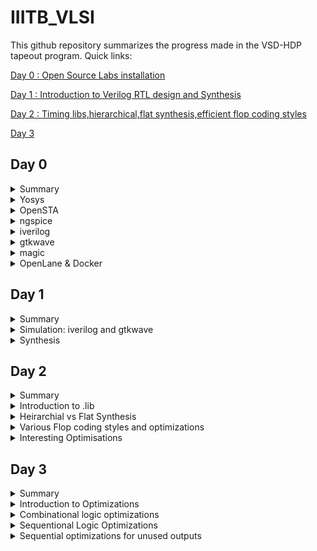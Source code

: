 # IIITB_VLSI

This github repository summarizes the progress made in the VSD-HDP tapeout program. Quick links:

[Day 0 : Open Source Labs installation](#day-0)

[Day 1 : Introduction to Verilog RTL design and Synthesis](#day-1)

[Day 2 : Timing libs,hierarchical,flat synthesis,efficient flop coding styles](#day-2)

[Day 3](#day-3)

## Day 0

<details>
 <summary> Summary </summary>
 
	
I installed the needed tools.

</details>	
	
 <details>
 <summary> Yosys </summary>


 I installed Yosys using the following commands:
```bash
git clone https://github.com/YosysHQ/yosys.git
cd yosys-master 
sudo apt install make 
sudo apt-get install build-essential clang bison flex \
    libreadline-dev gawk tcl-dev libffi-dev git \
    graphviz xdot pkg-config python3 libboost-system-dev \
    libboost-python-dev libboost-filesystem-dev zlib1g-dev
make 
sudo make install
```
Below is the screenshot showing sucessful installation:

![yosys](https://github.com/mavi62/IIITB_VLSI/assets/57127783/24dea86f-6bba-4835-bcf8-db0da6101ace)

</details>

<details>
 <summary> OpenSTA </summary>


 I installed and built OpenSTA (including the needed packages) using the following commands:
 ```bash
sudo apt-get install cmake clang gcctcl swig bison flex
git clone https://github.com/The-OpenROAD-Project/OpenSTA.git
cd OpenSTA
mkdir build
cd build
cmake ..
make
```
Below is the screenshot showing sucessful installation:

![OpenSTA](https://github.com/mavi62/IIITB_VLSI/assets/57127783/b5ffd733-4801-4dde-b01d-48b8de5eecc5)

</details>
 <details>
 <summary> ngspice </summary>


 I downloaded the tarball from https://sourceforge.net/projects/ngspice/files/ to a local directory and unpacked it using the following commands:
 ```bash
tar -zxvf ngspice-37.tar.gz
cd ngspice-37
mkdir release
cd release
../configure  --with-x --with-readline=yes --disable-debug
make
sudo make install
 ```
Below is the screenshot showing sucessful installation:

![ngSpice](https://github.com/mavi62/IIITB_VLSI/assets/57127783/ab066be0-b6c2-48c3-985f-887f47338059)

</details>
 <details>
 <summary> iverilog </summary>


 I installed iverilog using the following command:
  ```bash
sudo apt-get install iverilog
 ```
 Below is the screenshot showing sucessful installation:
 
 ![iverilog](https://github.com/mavi62/IIITB_VLSI/assets/57127783/41852158-c140-4b1e-a90e-688e6ac710b5)

 </details>
 <details>
 <summary> gtkwave </summary>


 I installed gtkwave using the following command:
  ```bash
sudo apt-get install gtkwave
 ```
 Below is the screenshot showing sucessful installation:
 
 ![gtkwave](https://github.com/mavi62/IIITB_VLSI/assets/57127783/9bbc4ae9-0774-433e-afa0-cb34ce4d50cc)

 </details>
 <details>
 <summary> magic </summary>


 I installed magic using the following commands:
  ```bash
sudo apt-get install m4
sudo apt-get install tcsh
sudo apt-get install csh
sudo apt-get install libx11-dev
sudo apt-get install tcl-dev tk-dev
sudo apt-get install libcairo2-dev
sudo apt-get install mesa-common-dev libglu1-mesa-dev
sudo apt-get install libncurses-dev
 ```
 Below is the screenshot showing sucessful installation:
 
 ![magic](https://github.com/mavi62/IIITB_VLSI/assets/57127783/22ed2199-8a03-4481-9905-0b6a307715cc)

 </details>


 <details>
 <summary> OpenLane & Docker </summary>


 I installed OpenLane & Docker using the following commands:
sudo apt-get update
sudo apt-get upgrade
sudo apt install -y build-essential python3 python3-venv python3-pip make git

sudo apt install apt-transport-https ca-certificates curl software-properties-common
curl -fsSL https://download.docker.com/linux/ubuntu/gpg | sudo gpg --dearmor -o /usr/share/keyrings/docker-archive-keyring.gpg

echo "deb [arch=amd64 signed-by=/usr/share/keyrings/docker-archive-keyring.gpg] https://download.docker.com/linux/ubuntu $(lsb_release -cs) stable" | sudo tee /etc/apt/sources.list.d/docker.list > /dev/null

sudo apt update

sudo apt install docker-ce docker-ce-cli containerd.io

sudo docker run hello-world

sudo groupadd docker
sudo usermod -aG docker $USER
sudo reboot 

docker run hello-world

Below is the screenshot showing sucessful launch:

![docker](https://github.com/mavi62/IIITB_VLSI/assets/57127783/72a85660-7514-4282-b9e2-aa92126c378a)

</details>

## Day 1

<details>
  <summary>Summary</summary>
  
  **Simulator:** It is a tool for checking the design written in HDL. RTL design is checked for the the adherence to to spexifaction of required circuit.
 
  **Design:** It is the verilog code to create the circuit that meets the required specificaations. It involves using HDL to specify behaviour and structure of the circuit.
	
 **RTL design outline:**

	module module_name (port_list);
		//declarations;
		//initializations;
		//continuos concurrent assigments;
		//procedural blocks;
	endmodule
 
  **Testbench:** It is used to apply stimulus to the design to check the working of the circuit and ensure that it's functionality meets the required specifications. 

![p1](https://github.com/mavi62/IIITB_VLSI/assets/57127783/2a176771-f7b2-47de-b3e9-42308b1e5524)

**iverilog:** iverilog stands for Icarus Verilog. Icarus Verilog is an implementation of the Verilog hardware description language.

**GTKwave:** GTKWave is a fully featured GTK+ based wave viewer for Unix, Win32, and Mac OSX which reads LXT, LXT2, VZT, FST, and GHW files as well as standard Verilog VCD/EVCD files and allows their viewing. 

![p2](https://github.com/mavi62/IIITB_VLSI/assets/57127783/2367bacd-ed16-4bb0-93e9-e8de0eeac236)


### Lab examples using iverilog and GTKwave

In this lab session we were made familiar with the linux operating system as well as GTKwave along with codes in iverilog. We cloned sky130RTLDesign library from github using command: **git clone**. and worked on good_mux file.

![git clone](https://github.com/mavi62/IIITB_VLSI/assets/57127783/893b1f88-e520-4186-b01e-e023c0067ef3)


![clone 2](https://github.com/mavi62/IIITB_VLSI/assets/57127783/e11d5ca5-c523-481f-afe3-d72fb69d8eed)

</details>

<details>
<summary> Simulation: iverilog and gtkwave </summary>
 
 I used the following commands to simulate and view the plots of the RTL design:
	
 ```bash
 iverilog <name verilog: good_mux.v> <name testbench: tb_good_mux.v>
 ./a.out
 gtkwave tb_good_mux.vcd
 ```
	
 Below is the screenshot of the gtkwave plots:

![clone3](https://github.com/mavi62/IIITB_VLSI/assets/57127783/a9b0b71b-903e-4a2b-9ee2-a5c3e122fac1)


Here is the code used in todays lab :<br />

	module good_mux (input i0 , input i1 , input sel , output reg y); 
		always @ (*)
		begin
			if(sel)
			y <= i1;
			else 
			y <= i0;
		end
	endmodule


	`timescale 1ns / 1ps
	module tb_good_mux;
	// Inputs
	reg i0,i1,sel;
	// Outputs
	wire y;
      		// Instantiate the Unit Under Test (UUT), name based instantiation
		good_mux uut (.sel(sel),.i0(i0),.i1(i1),.y(y));
		//good_mux uut (sel,i0,i1,y);  //order based instantiation
	initial begin
		$dumpfile("tb_good_mux.vcd");
		$dumpvars(0,tb_good_mux);
		// Initialize Inputs
		sel = 0;
		i0 = 0;
		i1 = 0;
		#300 $finish;
	end
	always #75 sel = ~sel;
	always #10 i0 = ~i0;
	always #55 i1 = ~i1;
	endmodule

</details>  

<details>
 <summary> Synthesis </summary>
 

 **Synthesizer:** It is a tool used to convert RTL design to gate level netlist. The Synthesis tool used in this lab is yosys.
 
 **Netlist:** It is representation of RTL design in for of standard cells i.e. It is a properly implemented chip design in terms of logic gates.
 
![1](https://github.com/mavi62/IIITB_VLSI/assets/57127783/54557e87-29dd-4f4a-a8e3-36a50c61b8ee)


 Synthesis takes place in following steps:
- Converting RTL into simple logic gates.
- Mapping those gates to actual technology-dependent logic gates available in the technology libraries.
- Optimizing the mapped netlist keeping the constraints set by the designer intact.

- **Verification of Synthesized design**: In order to make sure that there are no errors in the netlist, we need to verify the synthesized circuit. The netlist verification flow can be seen in the below image:

![2](https://github.com/mavi62/IIITB_VLSI/assets/57127783/4ceee7d4-92b5-451b-9e85-d1fc819692e1)


  **Yosys**: It is a framework for RTL synthesis. It provides a basic set of synthesis algorithms for various application domains. Yosys is the core component of most our implementation and verification flows.
  
![3](https://github.com/mavi62/IIITB_VLSI/assets/57127783/8382b5c5-2a14-43f7-a883-9fda887b7a37)


Below are the commands to perform above synthesis.

- RTL Design  - read_verilog
- .lib        - read_liberty
- netlist file- write_verilog

![4](https://github.com/mavi62/IIITB_VLSI/assets/57127783/a169bf08-ae9b-46c3-97f2-03f2872a9553)


In the directory of the verilog files, I used the following commands to synthesize and view the synthesized deisgn:
	
 ```bash
yosys> read_liberty -lib <path to lib file>
yosys> read_verilog <path to verilog file>
yosys> synth -top <top_module_name>
yosys> abc -liberty <path to lib file>
yosys> show
 ```
 Below is the screenshot of the synthesized design:


![synth_1](https://github.com/mavi62/IIITB_VLSI/assets/57127783/14be6283-143c-424d-afc3-650684a3b566)


**.lib :** It is a collection of logical modules like logic gates. It contains cells with different sppeds, no. of inputs etc. that can be used as required.

 I used the following command to generate the netlist:
 ```bash
 yosys> write_verilog -noattr <file_name_netlist.v>
 ```
 
 Below is the screenshot of the generated netlist:

 
![vim](https://github.com/mavi62/IIITB_VLSI/assets/57127783/483ec355-769d-49a3-a369-d750208e1282)

**Need for different speed of gates:**
  
![5](https://github.com/mavi62/IIITB_VLSI/assets/57127783/97828782-a3fd-4b23-9ee0-134616841b0d)
 
   - We need gates fast enough so that the total delay of all the gates is smaller than the T(clk).
   
![6](https://github.com/mavi62/IIITB_VLSI/assets/57127783/81bbc5b9-3343-4461-8f45-f4b5a9f15eb7)
 
   - If we want to capture B in next clock cycle rather than the same, we need to make the delay larger than the whole time, so some cells need to work slowly

**Fast cell VS slow cells:**
- A load in digital logic is a capacitor
- A faster charging or discharging means less delay
- To increase the rate of charging or discharging we need to widen the transistors.
- Wider transistor gives lower delay: but more is required and more power is required
- Narrow transistors give out more delay  : we need less area and less power is consumed.

</details>
  
## Day 2

<details>
 <summary> Summary </summary>
 I first synthesized a multiple module (made of two submodules) at the multiple module level 
 (both in hierarchical and flattened forms) then at the submodule level. Synthesis at the 
 submodule level is important for two reasons: 1-) when we have multiple instances of same module 
 (we synthesize once and replicate this netlist multiple times and stitch together the replicas 
 to get the multiple module netlist, and 2-) when we want to divide and conquer (in massive 
 designs) so that the tool can generate a portion by portion of the overall netlist and then we 
 can stitch together the netlist portions to get the multiple module netlist. After that, I 
 sumulated the different flop designs using iverilog and gtkwave, then synthesized the designs. 
 Finally, I synthesized 2 designs that were special; their synthesis used optimizations.
</details>
<details>
 <summary> Introduction to .lib </summary>

 Under this section, we get a better insight regarding .lib. We have the general overview that it 
 stores the models of all the standards cells, various variations and flavours as per the need of 
 specification provided. Getting an insight into the .lib file, we start with the file name -

sky130_fd_sc_hd__tt_025C_1v80  
 The name sky130 represemts that the library is based on 130nm technology. Under the nomenclature, we define PVT - process, voltage and temperature. Process refers to the variations due to the fabrication, ie. there will variations in the silicon fabricated even by the same machine. There is variation due to the voltage and temperature as well. Silicon is very sensitive to temperature. All these 3 determines how the silicon is going to perform. We aim to design such that silicon works in all the conditions, across various variations. These three are indicated under the name, tt stands for typical process, 25c indicates the temperature - 25C and 1v80 indicates the voltage of 1.80volts. It is to be noted, all the models under the said library are designed for the given PVT parameters.

We open the .lib file using gvim to go through various other informations it provides.

![1](https://github.com/mavi62/IIITB_VLSI/assets/57127783/9166ab42-c5a2-49fa-92da-aeac43319c97)


- It defines the technology begin used "CMOS" and the delay model as "table_lookup"
- It defines the units for various parameters and quanities, such as, 1ns for time, 1V for voltage, 1mA for current, 1kohm for resistance and 1pF for capacitance.
- It defines the operating conditions as "tt_025C_1v80".

Considering a two input and gate, and compare different two input and gate.

![2](https://github.com/mavi62/IIITB_VLSI/assets/57127783/eb41fc12-ca13-4666-b04c-c09e0e1204f7)


- The lib files conatins the power and timing information for the 4 possible outcomes.
- All three taken cells are 2 input and gates, but differ in their areas, and2_4 has a larger area than area2_2 and consequently more than and2_0.
- Having a larger area refers to the use of a wider cell. Wider cells will be faster, but consumes more power. This can be seen in the datials under the lib file.

</details>

<details>
<summary> Heirarchial vs Flat Synthesis </summary>
Under this section, we go over what is heirchial synthesis and flat synthesis. For this, we have taken the case of multiple_modul2s.v from verilog files to have a better unstanding.


![3](https://github.com/mavi62/IIITB_VLSI/assets/57127783/dadbd906-b57d-4356-9146-1d812b739ad5)

Gate level diagram

![4](https://github.com/mavi62/IIITB_VLSI/assets/57127783/aa1b5118-6e5d-4088-91ae-442e08ac5a42)

We go to the directory where we find the model in verilog files
```bash
$ cd Documents/ASICs/VLSI/sky130RTLDesignAndSynthesisWorkshop/verilog_files
$ yosys
read_liberty -lib ~/Documents/ASICs/VLSI/sky130RTLDesignAndSynthesisWorkshop/lib/sky130_fd_sc_hd__tt_025C_1v80.lib
read_verilog multiple_modules.v
synth -top multiple_modules
abc -liberty ~/Documents/ASICs/VLSI/sky130RTLDesignAndSynthesisWorkshop/lib/sky130_fd_sc_hd__tt_025C_1v80.lib
show multiple_modules
```
**Reading and Synthesis of the said module**

![5](https://github.com/mavi62/IIITB_VLSI/assets/57127783/2d07926d-beac-477a-8b29-b49a2e1be030)


![6](https://github.com/mavi62/IIITB_VLSI/assets/57127783/c48d2c5d-d3b8-4eb0-8b7c-3783efb3ee2d)


![7](https://github.com/mavi62/IIITB_VLSI/assets/57127783/35143b08-37af-4d27-8b3c-7b4998ce1564)


- we hit show and expect to attain a similar schematic we had drew
  
![8](https://github.com/mavi62/IIITB_VLSI/assets/57127783/ed575077-0342-4cb2-b367-f7fa8730f1b6)


- We get the image of the top module.
- We don't get to see the and and or gates. We see the modules u1 and u2, which are the instances of the gates.
- **This type of design is called an heirarchial design.**
- We generate the netlist file for the design.
```bash
write_verilog -noattr multiple_modules_hier.v
!gvim multiple_modules_hier.v  
```

![9](https://github.com/mavi62/IIITB_VLSI/assets/57127783/3dca3f09-010a-4942-88ce-7eeb91480eb2)


![10](https://github.com/mavi62/IIITB_VLSI/assets/57127783/be737612-ce56-4f93-bea6-a476a3b3bbf0)


- In the netlist generated, it is observed that the hierarchy is maintained. The top module has instances of sub moduke 1 and 2, and the two modules are seperately defined implementing the and and or gates.
- It is to be more, since this is CMOS technology, we implement the gates using a nand gate with inverted inputs for or gate and nor gate with inverted inputs for and gate.

Now we will look into flat design techcnique.
```bash
write_verilog -noattr multiple_modules_flat.v
!gvim multiple_modules_flat.v
```

![11](https://github.com/mavi62/IIITB_VLSI/assets/57127783/5d3dec12-9a48-42bd-a41b-0077da00df7e)


![12](https://github.com/mavi62/IIITB_VLSI/assets/57127783/202e8248-a395-4e4f-bdb7-b39170321d1b)


- In the new netlist, we don't see any instances of submodules such as u1 and u2.
- We get direct instances of and and or gates under the flat design.
- This type of design is known as flat desigin techniques.

```bash
flatten
show multiple_modules
```

![13](https://github.com/mavi62/IIITB_VLSI/assets/57127783/af4ed4df-4593-4f83-88ff-aabda6295485)


We saw how to synthesis the top module, now we will look into synthesis of submodules.

![14](https://github.com/mavi62/IIITB_VLSI/assets/57127783/bddf7c7c-1086-494c-be0a-98a56fbf5d6e)


- We only see submodule 1, we don't get to see the multiple module or submodule 2.


</details>
<details>
<summary> Various Flop coding styles and optimizations </summary>
Under this section, we go through all the various types of flops available and how to design and 
code them efficiently. All the required files are presen in the folder verilog_files.
To understand the need of flops, we refer the example of a simple circuit with delays as 2ns for 
and gate and 1ns for or gate.
 
![15](https://github.com/mavi62/IIITB_VLSI/assets/57127783/5007dae6-da27-4cf4-b06a-bdd38ac5e5da)


- Considering the input goes from 0 to 1 for a and b and simultaneously, 1 to 0 for c.
- Ideally for the transition from (001) to (110), the output should have been a constant at 1,
but because of the delay, we get outout as 0 for a brief period of 2ns.
- This is called a glitch.

![16](https://github.com/mavi62/IIITB_VLSI/assets/57127783/1dada71e-6c85-426d-90cb-4f06f17d1ee2)


- More the number of combinational circuits, more number of glitches appear, giving a glitchy output.
- To avoid this, we need an element to store the value. Comes the flops into picture.
- We use a D flipflop. They are a storage element. They are placed between combinational circuits and changes value only at clock edge.

![17](https://github.com/mavi62/IIITB_VLSI/assets/57127783/df49924f-c80d-489c-876f-bd4134ab494d)
 

- We need to initailise the flops, else the combinational circuits gives a garbage value. For this purpose we have reset and set pins. They can be asynchoronous and synchronous.

Types of flops

- Flops can be designed to be asynchronous or synchronous. It depends on whether the flop is sensitive to the reset and set parameters.
- Under asynchronous, the flop is sensitive to the reset or set, ie the design checks for them and the moment, reset is encountered, the output is pulled to 0 irrespective of the clock. For asynchronous set, the output is pulled to 1.
- The circuit design and timing diagram along with verilog code is displayed under the image below under column 1.
- Under the case of synchronous reset, the output is pulled to 0 at the next clock cycle. The design and timing diagram along the verilog code is shown under the column 2 of the image below.
- Sync reset can be understodd as the input is pulled to 0, thus output becomes 0 for next clock cycle.

![18](https://github.com/mavi62/IIITB_VLSI/assets/57127783/4f0c5aca-26db-47d2-9817-3d385bd7721e)


Now, we go through simuations of async reset, async set and sync async reset and observe the waveforms using gtkwave to have a better understand.

**RTL code for dff_asyncres**
```bash
module dff_asyncres ( input clk ,  input async_reset , input d , output reg q );
always @ (posedge clk , posedge async_reset)
begin
	if(async_reset)
		q <= 1'b0;
	else	
		q <= d;
end
endmodule
```
On execution of iverilog and gtkwave we get

![19](https://github.com/mavi62/IIITB_VLSI/assets/57127783/4d1b561d-602c-4237-a4ed-c20470501e84)


- We can observe that the output q goes to 0 when the reset is encountered.
- Now we synthesis the design using yosys.

![20](https://github.com/mavi62/IIITB_VLSI/assets/57127783/3c07e2ca-206a-44bc-a531-693e0e168120)


**RTL design of dff_async_set**

```bash
module dff_async_set ( input clk ,  input async_set , input d , output reg q );
always @ (posedge clk , posedge async_set)
begin
	if(async_set)
		q <= 1'b1;
	else	
		q <= d;
end
endmodule
```

- upon execution on terminal using iverilog and gtkwave

![21](https://github.com/mavi62/IIITB_VLSI/assets/57127783/a7552fd5-90e8-4e30-948a-54af71483c39)


- We can observe that the output q goes to 1 as soon as we encounter the set irrespective of that clock. -Now we synthesis the design using yosys.

![24](https://github.com/mavi62/IIITB_VLSI/assets/57127783/594eac37-0f87-441a-bfe0-12a1a6576c57)


**RTL code for dff_syncres**

```bash
module dff_syncres ( input clk ,  input sync_reset , input d , output reg q );
always @ (posedge clk )
begin
	if(sync_reset)
		q <= 1'b0;
	else	
		q <= d;
end
endmodule
```

- Upon executing iverilog and gtkwave

![23](https://github.com/mavi62/IIITB_VLSI/assets/57127783/e565029a-06a7-4dd7-83be-09cd45fe0503)


- It is observed that the output q is set to 0 at the next clock pulse when the reset is encountered, thus it is the case of sync reset.
- Now we synthesis the design using yosys.

![25](https://github.com/mavi62/IIITB_VLSI/assets/57127783/2e91298f-7a6f-4927-af27-5ce46db92a8c)

</details>
<details>
<summary> Interesting Optimisations</summary>
Under this section we look into two interesting cases and how they are executed and designed.

First we look into mul2.v

- Code for mul2.v
```bash
module mul2 (input [2:0] a, output [3:0] y);
	assign y = a * 2;
endmodule
```
- The block diagram and the truth table for the executed logic is shown under.

![26](https://github.com/mavi62/IIITB_VLSI/assets/57127783/513e2826-11bc-48d2-bcf1-8f9ef6f4b0a1)


- From these, we are able to infer that the logic requires the input to be multiplied with 2, and upon checking the output it is the input with 1'b0 padding.
- Thus the design for the logic needs no hardware to be mapped.
- We will confirm this using yosys.

![27](https://github.com/mavi62/IIITB_VLSI/assets/57127783/74cb4d2d-b03b-4826-b586-852944f6fff4)


- From the yosys synthesis, we observe the number of cells in design is 0 and there is no hardware to be mapped. These have been highlighted in the picture above.
- The schematic attained shows a similar result.
- This was done in case of multiplication with 2. For multiplication with 4, we give 2'b00 padding and for 8, we give 3'b000 padding. This goes on.

Now, we look into another special case.

- Condider a 3bit number a[2:0], and the logic to be implemented is that the output y[5:0] is equal to 9 times of a[2:0].
- Code for execution
```bash
module mult8 (input [2:0] a , output [5:0] y);
	assign y = a * 9;
endmodule
```
- explanation

![28](https://github.com/mavi62/IIITB_VLSI/assets/57127783/50c62c66-8895-4ef0-a07f-383b8f36ccfb)


- Multiplcation with 9 can be seen as multiplication with 8 and plus 1.
- We know multiplication with 8 is equal to 3'b000 padding, and adding the same 3 bit number to the padded number comes of as concatanation of {a,a}.
- Thus there are no standard cell required for the design. We verify this using yosys.

![29](https://github.com/mavi62/IIITB_VLSI/assets/57127783/3689c124-67fc-49dd-a85f-85de7ed6af83)


- We see that there are no standard cells required.
- We see the concatanation operation done in the netlist.
</details>


## Day 3

<details>
<summary> Summary </summary>
I have synthesized designs with optimizations. Combinational logic optimizations include 1-) 
constant propagation (when the combination is just propagating a constant) and 2-) boolean logic 
optimization (when boolean rules are used to simplify the expression). Sequential logic 
optimizations include 1-) sequential constant propagation (when constant is propagated with clock 
involved), 2-) state optimization (when unused states are optimized), 3-) retiming (when logic is 
split to decrease timing of the different logic portions and increase frequency), and 4-) 
sequential logic cloning (when physical aware synthesis is done to optimize the floop plan)
</details>
<details>
<summary> Introduction to Optimizations </summary>
Optimising the combinational logic circuit is squeezing the logic to get the most optimized digital design so that the circuit finally is area and power efficient. This is achieved by the synthesis tool using various techniques and gives us the most optimized circuit.

**Techniques for optimization for combinational logic**:

- Constant propagation which is Direct optimizxation technique
- Boolean logic optimization using K-map or Quine McKluskey

Here is an example for **Constant Propagation**

![1](https://github.com/mavi62/IIITB_VLSI/assets/57127783/495e88db-3295-4611-9bac-54bda55cec50)


In the above example, if we considor the trasnsistor level circuit of output Y, it has 6 MOS trasistors and when it comes to invertor, only 2 transistors will be sufficient. This is achieved by making A as contstant and propagating the same to output.

**Techniquies for Sequentional logic otimizations**

Below are the various techniques used for sequential logic optimisations:
- Basic
   Sequential contant propagation
- Advanced
   State optimisation
   Retiming
   Sequential Logic Cloning (Floor Plan Aware Synthesis)

-  The input of D ff is grounded, ir d=0, and the reset parameter is given. Here even if the
  reset is given or not the output output of the flop is constant at 0, hence the overall outcome
  is constant.

![2](https://github.com/mavi62/IIITB_VLSI/assets/57127783/e9bc2809-8aae-412a-a85c-156af0e32a11)


- Now taking the same circuit, but instead of reset, we give set. Now when the set is 1, the flop
output follows set. As soon as set is removed, the output goes to 0 at the next positive clock
edge. Thus now we can't remove the flop from design, Thus we retain the flop.

![3](https://github.com/mavi62/IIITB_VLSI/assets/57127783/eab791a2-bdaf-4c95-92b2-8915b304d0fe)


**Advanced Methods for Sequential logic Optimisation**

- State optimization in ASIC design is about finding the best trade-offs among performance, power
efficiency, area utilization, and other design objectives to create an effective and efficient
custom integrated circuit for a particular application.
- Re-timing is the technique used to optimize the timing performance of a digital circuit by
moving registers (flip-flops) to different locations within the circuit without changing its
functionality. The primary goal of retiming is to improve the critical path delay, which is the
longest path through the logic circuit that determines the maximum operating frequency.
- Sequential logic cloning or flip-flop cloning or state machine cloning is the technique used to
replicate or duplicate certain portions of sequential logic circuits. This technique is employed
to improve performance, reduce critical path delays, or optimize power consumption in a design
without altering its functional behavior.



</details>
<details>
	
<summary> Combinational logic optimizations </summary>

Let's consider an example concurrent statement assign **y=a?(b?c:(c?a:0)):(!c)**

The above expression is using a ternary operator which realizes a series of multiplexers, however, when we write the boolean expression at outputs of each mux and simplify them further using boolean reduction techniques, the outout y turns out be just **~(a^c)**

Command to optimize the circuit by yosys is

```bash
yosys> opt_clean -purge
```

opt_clean remove unused cells and wires. The -purge switch removes internal nets if they have a 
public name. This command identifies wires and cells that are unused and removes them. This 
command can be used to clean up after the commands that do the actual work.


In case of multiple models, it is important to flatten the design then followup with 
optimization.

**Lab 1-opt_check.v**
**RTL code**

```bash
module opt_check (input a , input b , output y);
	assign y = a?b:0;
endmodule
```

- after synthesis on yosys

![4](https://github.com/mavi62/IIITB_VLSI/assets/57127783/427d5869-34df-41d9-9995-9903f7fee603)


**Lab_2 opt_check2.v**
**RTL code**
```bash
module opt_check2 (input a , input b , output y);
	assign y = a?1:b;
endmodule
```
- Hardware after synthesis on yosys

![5](https://github.com/mavi62/IIITB_VLSI/assets/57127783/d6acfae8-c65f-4160-9a31-c2c6bb770510)


**Lab_3 opt_check3.v**
**RTL code**
```bash
module opt_check3 (input a , input b, input c , output y);
	assign y = a?(c?b:0):0;
endmodule
```
- hardware after synthesis on yosys

![6](https://github.com/mavi62/IIITB_VLSI/assets/57127783/7e114ac8-eae6-4d3e-b49b-73883be40233)

**Lab_4 opt_check4.v**
**RTL code**
```bash
module opt_check4 (input a , input b , input c , output y);
 assign y = a?(b?(a & c ):c):(!c);
 endmodule
```
- Hardware  after synthesis on yosys

![7](https://github.com/mavi62/IIITB_VLSI/assets/57127783/58e42398-1213-4704-b58a-3520f8d4e666)


**Lab_5 multiple_module_opt.v
**RTL code**

```bash
module sub_module1(input a , input b , output y);
 assign y = a & b;
endmodule


module sub_module2(input a , input b , output y);
 assign y = a^b;
endmodule


module multiple_module_opt(input a , input b , input c , input d , output y);
wire n1,n2,n3;

sub_module1 U1 (.a(a) , .b(1'b1) , .y(n1));
sub_module2 U2 (.a(n1), .b(1'b0) , .y(n2));
sub_module2 U3 (.a(b), .b(d) , .y(n3));

assign y = c | (b & n1); 


endmodule
```

- Hardware after synthesis on yosys

![module1](https://github.com/mavi62/IIITB_VLSI/assets/57127783/107eab44-deff-42a6-8be0-5707f5e43e1a)


**Lab_6 multiple_modules_opt2.v**
**RTL code**

```bash
 module sub_module(input a , input b , output y);
 assign y = a & b;
endmodule



module multiple_module_opt2(input a , input b , input c , input d , output y);
wire n1,n2,n3;

sub_module U1 (.a(a) , .b(1'b0) , .y(n1));
sub_module U2 (.a(b), .b(c) , .y(n2));
sub_module U3 (.a(n2), .b(d) , .y(n3));
sub_module U4 (.a(n3), .b(n1) , .y(y));


endmodule
```

- Hardware after yosys synthesis

![module2](https://github.com/mavi62/IIITB_VLSI/assets/57127783/c4e6e2f5-5527-478f-baf0-dcef17376903)

</details>

<details>
<summary> Sequentional Logic Optimizations </summary>

**Lab_1 dff_const1.v**
**RTL code**
```bash
module dff_const1(input clk, input reset, output reg q);
always @(posedge clk, posedge reset)
begin
	if(reset)
		q <= 1'b0;
	else
		q <= 1'b1;
end

endmodule
```

- Simulation on iverilog and gtkwave

![DFF_1](https://github.com/mavi62/IIITB_VLSI/assets/57127783/43fa19b4-a604-4995-bdac-5a77f236b15c)


- optimization using yosys

![DFF_1_yosys](https://github.com/mavi62/IIITB_VLSI/assets/57127783/5e88a820-939c-43c6-861c-09a6314aca67)


**Lab_2 dff_const2.v**
**RTL code**

```bash
module dff_const2(input clk, input reset, output reg q);
always @(posedge clk, posedge reset)
begin
	if(reset)
		q <= 1'b1;
	else
		q <= 1'b1;
end

endmodule
```

- Simulation using iverilog and yosys
  
![DFF_2](https://github.com/mavi62/IIITB_VLSI/assets/57127783/b97763f2-c798-4a88-bf62-466122e3fc3f)


- optimization using yosys
  
![DFF_2_yosys](https://github.com/mavi62/IIITB_VLSI/assets/57127783/36d9d7f9-199c-40a1-a549-63513425a5d6)


**Lab_3 dff_const3.v**
**RTL code**

```bash
module dff_const2(input clk, input reset, output reg q);
module dff_const3(input clk, input reset, output reg q);
reg q1;

always @(posedge clk, posedge reset)
begin
	if(reset)
	begin
		q <= 1'b1;
		q1 <= 1'b0;
	end
	else
	begin
		q1 <= 1'b1;
		q <= q1;
	end
end

endmodule
```

-simaulation using iverilog and gtkwave

![DFF_3](https://github.com/mavi62/IIITB_VLSI/assets/57127783/f1b8b12e-9ade-4137-9b2d-21a7898d0cf1)


-optimization using yosys

![DFF_3_yosys](https://github.com/mavi62/IIITB_VLSI/assets/57127783/7ab1a684-db78-4841-aab2-3bb234e2b35a)


**Lab_4 dff_const4.v**
**RTL code**

```bash
module dff_const4(input clk, input reset, output reg q);
reg q1;

always @(posedge clk, posedge reset)
begin
	if(reset)
	begin
		q <= 1'b1;
		q1 <= 1'b1;
	end
	else
	begin
		q1 <= 1'b1;
		q <= q1;
	end
end

endmodule
```

-Simulation using iverilog and gtkwave

![DFF_4](https://github.com/mavi62/IIITB_VLSI/assets/57127783/13ae2139-875c-41f7-9130-156919ca66b4)


-optimization using yosys

![DFF_4_yosys](https://github.com/mavi62/IIITB_VLSI/assets/57127783/4a36afa2-bed5-4548-abe0-9db3d46d14a8)


**Lab_5 dff_const5.v**
**RTL code**

```bash

module dff_const5(input clk, input reset, output reg q);
reg q1;

always @(posedge clk, posedge reset)
begin
	if(reset)
	begin
		q <= 1'b0;
		q1 <= 1'b0;
	end
	else
	begin
		q1 <= 1'b1;
		q <= q1;
	end
end

endmodule
```

-simulation using iverilog and gtkwave

![DFF_5](https://github.com/mavi62/IIITB_VLSI/assets/57127783/f72fd157-9d59-43a9-a9dd-8cbbf433cf0f)


-optimization using yosys

![DFF_5_yosys](https://github.com/mavi62/IIITB_VLSI/assets/57127783/50b724c7-3624-4e62-904c-3631f6ea80ce)


</details>

<details>
<summary> Sequential optimizations for unused outputs </summary>
Under this section, we look into how yosys synthesizer optimises the design in case of unused 
bits in the output. For this we have taken a 3 bit counter. In case 1, only the LSB is taken as 
final output, thus the first two are left unused. In case two, we take the entire 3 bits as 
output.
	
![8](https://github.com/mavi62/IIITB_VLSI/assets/57127783/9b2c8d49-d2fe-423e-82eb-89b56096832e)


**Lab_1 using count[0]**
**RTL code**

```bash
module counter_opt (input clk , input reset , output q);
reg [2:0] count;
assign q = count[0];

always @(posedge clk ,posedge reset)
begin
	if(reset)
		count <= 3'b000;
	else
		count <= count + 1;
end

endmodule
```

-synthesis using yosys

![9](https://github.com/mavi62/IIITB_VLSI/assets/57127783/4c3a34d4-4101-4c67-acd8-74f28ed849e2)


![10](https://github.com/mavi62/IIITB_VLSI/assets/57127783/19bb7c47-99dc-4b10-b862-96bae2054106)


**Lab_2 using all three bits count[2] and count[1] and count[0]
**RTL code**

```bash
module counter_opt (input clk , input reset , output q);
reg [2:0] count;
assign q = count[2:0] == 3'b100;

always @(posedge clk ,posedge reset)
begin
	if(reset)
		count <= 3'b000;
	else
		count <= count + 1;
end
```

- synthesis using yosys

![11](https://github.com/mavi62/IIITB_VLSI/assets/57127783/2a2a0827-9a8d-4b47-a7ba-40cf6409b1f5)


![12](https://github.com/mavi62/IIITB_VLSI/assets/57127783/3921800e-c7ac-45c9-9e33-ec13e1eb6d91)


- In the yosys generation, we see the design has encorporated 3 dff for the 3 bit counter.
- It is evident that the yosys synthesizer optimizes for the unsed bits in the output. This so important as illustrated because it saves a ton of space, and speed, and improves efficiency of the final design.
 </details> 
